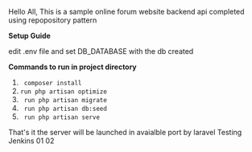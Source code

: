 Hello All,
This is a sample online forum website backend api completed using repopository pattern

**Setup Guide**

edit .env file and set DB_DATABASE with the db created

**Commands to run in project directory**

 1. `` composer install``
 2. `` run php artisan optimize ``
 3. `` run php artisan migrate``
 4. `` run php artisan db:seed``
 5. `` run php artisan serve``

That's it the server will be launched in avaialble port by laravel
Testing Jenkins
01
02
